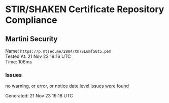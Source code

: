 # STIR/SHAKEN Certificate Repository Compliance

## Martini Security

Name: `https://p.mtsec.me/2884/Xn7SLumfSGt5.pem`\
Tested At: 21 Nov 23 19:16 UTC\
Time: 106ms

### Issues

no warning, or error, or notice date level issues were found

Generated: 21 Nov 23 19:18 UTC